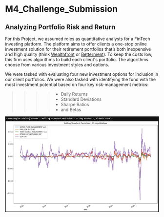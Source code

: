 # M4_Challenge_Submission

## Analyzing Portfolio Risk and Return

For this Project, we assumed roles as quantitative analysts for a FinTech investing platform. The platform aims to offer clients a one-stop online investment solution for their retirement portfolios that’s both inexpensive and high quality (think [Wealthfront](https://www.wealthfront.com/) or [Betterment](https://www.betterment.com/)). To keep the costs low, this firm uses algorithms to build each client's portfolio. The algorithms choose from various investment styles and options.

We were tasked with evaluating four new investment options for inclusion in our client portfolios. We were also tasked with identifying the fund with the most investment potential based on four key risk-management metrics: 
>>>> - Daily Returns
>>>> - Standard Deviations
>>>> - Sharpe Ratios
>>>> - and Betas

![image.png](https://github.com/sfkonrad/M4_Challenge_Submission/blob/main/Rolling_Standard_Deviation_21-Day_Window_plot.jpg?raw=true)
